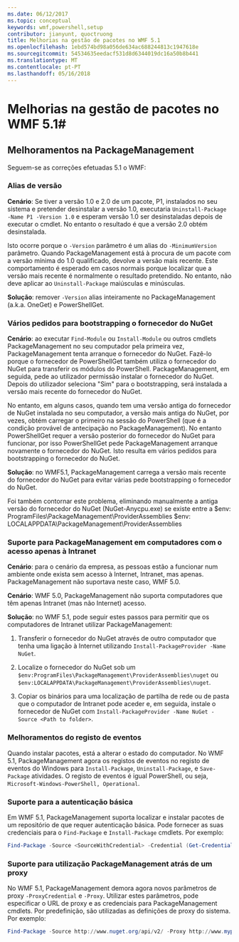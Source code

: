 ```yaml
---
ms.date: 06/12/2017
ms.topic: conceptual
keywords: wmf,powershell,setup
contributor: jianyunt, quoctruong
title: Melhorias na gestão de pacotes no WMF 5.1
ms.openlocfilehash: 1ebd574bd98a056de634ac688244813c1947618e
ms.sourcegitcommit: 54534635eedacf531d8d6344019dc16a50b8b441
ms.translationtype: MT
ms.contentlocale: pt-PT
ms.lasthandoff: 05/16/2018
---
```

# <a name="improvements-to-package-management-in-wmf-51"></a>Melhorias na gestão de pacotes no WMF 5.1#

## <a name="improvements-in-packagemanagement"></a>Melhoramentos na PackageManagement ##
Seguem-se as correções efetuadas 5.1 o WMF:

### <a name="version-alias"></a>Alias de versão

**Cenário**: Se tiver a versão 1.0 e 2.0 de um pacote, P1, instalados no seu sistema e pretender desinstalar a versão 1.0, executaria `Uninstall-Package -Name P1 -Version 1.0` e esperam versão 1.0 ser desinstaladas depois de executar o cmdlet. No entanto o resultado é que a versão 2.0 obtém desinstalada.

Isto ocorre porque o `-Version` parâmetro é um alias do `-MinimumVersion` parâmetro. Quando PackageManagement está à procura de um pacote com a versão mínima do 1.0 qualificado, devolve a versão mais recente. Este comportamento é esperado em casos normais porque localizar que a versão mais recente é normalmente o resultado pretendido. No entanto, não deve aplicar ao `Uninstall-Package` maiúsculas e minúsculas.

**Solução**: remover `-Version` alias inteiramente no PackageManagement (a.k.a. OneGet) e PowerShellGet.

### <a name="multiple-prompts-for-bootstrapping-the-nuget-provider"></a>Vários pedidos para bootstrapping o fornecedor do NuGet

**Cenário**: ao executar `Find-Module` ou `Install-Module` ou outros cmdlets PackageManagement no seu computador pela primeira vez, PackageManagement tenta arranque o fornecedor do NuGet. Fazê-lo porque o fornecedor de PowerShellGet também utiliza o fornecedor do NuGet para transferir os módulos do PowerShell. PackageManagement, em seguida, pede ao utilizador permissão instalar o fornecedor do NuGet. Depois do utilizador seleciona "Sim" para o bootstrapping, será instalada a versão mais recente do fornecedor do NuGet.

No entanto, em alguns casos, quando tem uma versão antiga do fornecedor de NuGet instalada no seu computador, a versão mais antiga do NuGet, por vezes, obtém carregar o primeiro na sessão do PowerShell (que é a condição provável de antecipação no PackageManagement). No entanto PowerShellGet requer a versão posterior do fornecedor do NuGet para funcionar, por isso PowerShellGet pede PackageManagement arranque novamente o fornecedor do NuGet. Isto resulta em vários pedidos para bootstrapping o fornecedor do NuGet.

**Solução**: no WMF5.1, PackageManagement carrega a versão mais recente do fornecedor do NuGet para evitar várias pede bootstrapping o fornecedor do NuGet.

Foi também contornar este problema, eliminando manualmente a antiga versão do fornecedor do NuGet (NuGet-Anycpu.exe) se existe entre a $env: ProgramFiles\PackageManagement\ProviderAssemblies $env: LOCALAPPDATA\PackageManagement\ProviderAssemblies


### <a name="support-for-packagemanagement-on-computers-with-intranet-access-only"></a>Suporte para PackageManagement em computadores com o acesso apenas à Intranet

**Cenário**: para o cenário da empresa, as pessoas estão a funcionar num ambiente onde exista sem acesso à Internet, Intranet, mas apenas. PackageManagement não suportava neste caso, WMF 5.0.

**Cenário**: WMF 5.0, PackageManagement não suporta computadores que têm apenas Intranet (mas não Internet) acesso.

**Solução**: no WMF 5.1, pode seguir estes passos para permitir que os computadores de Intranet utilizar PackageManagement:

1. Transferir o fornecedor do NuGet através de outro computador que tenha uma ligação à Internet utilizando `Install-PackageProvider -Name NuGet`.

2. Localize o fornecedor do NuGet sob um `$env:ProgramFiles\PackageManagement\ProviderAssemblies\nuget` ou `$env:LOCALAPPDATA\PackageManagement\ProviderAssemblies\nuget`.

3. Copiar os binários para uma localização de partilha de rede ou de pasta que o computador de Intranet pode aceder e, em seguida, instale o fornecedor de NuGet com `Install-PackageProvider -Name NuGet -Source <Path to folder>`.


### <a name="event-logging-improvements"></a>Melhoramentos do registo de eventos

Quando instalar pacotes, está a alterar o estado do computador. No WMF 5.1, PackageManagement agora os registos de eventos no registo de eventos do Windows para `Install-Package`, `Uninstall-Package`, e `Save-Package` atividades. O registo de eventos é igual PowerShell, ou seja, `Microsoft-Windows-PowerShell, Operational`.

### <a name="support-for-basic-authentication"></a>Suporte para a autenticação básica

Em WMF 5.1, PackageManagement suporta localizar e instalar pacotes de um repositório de que requer autenticação básica. Pode fornecer as suas credenciais para o `Find-Package` e `Install-Package` cmdlets. Por exemplo:

``` PowerShell
Find-Package -Source <SourceWithCredential> -Credential (Get-Credential)
```
### <a name="support-for-using-packagemanagement-behind-a-proxy"></a>Suporte para utilização PackageManagement atrás de um proxy

No WMF 5.1, PackageManagement demora agora novos parâmetros de proxy `-ProxyCredential` e `-Proxy`. Utilizar estes parâmetros, pode especificar o URL de proxy e as credenciais para PackageManagement cmdlets. Por predefinição, são utilizadas as definições de proxy do sistema. Por exemplo:

``` PowerShell
Find-Package -Source http://www.nuget.org/api/v2/ -Proxy http://www.myproxyserver.com -ProxyCredential (Get-Credential)
```
